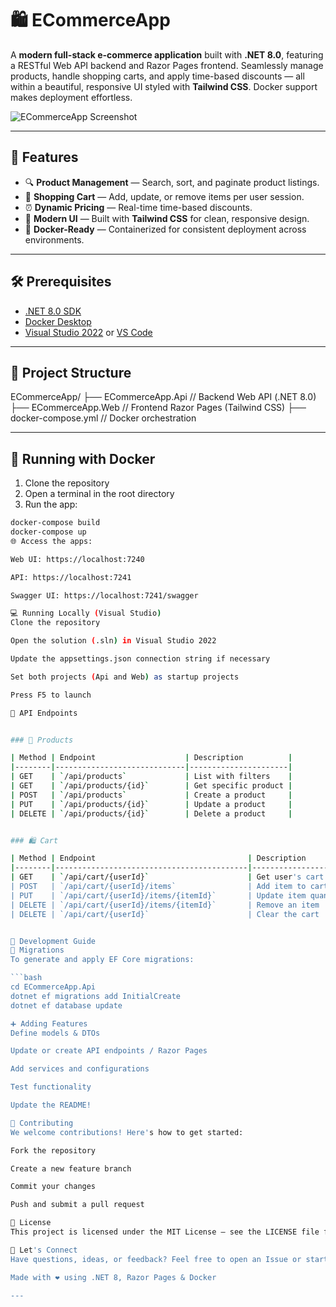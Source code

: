 # 🛍️ ECommerceApp

A **modern full-stack e-commerce application** built with **.NET 8.0**, featuring a RESTful Web API backend and Razor Pages frontend. Seamlessly manage products, handle shopping carts, and apply time-based discounts — all within a beautiful, responsive UI styled with **Tailwind CSS**. Docker support makes deployment effortless.

![ECommerceApp Screenshot](https://via.placeholder.com/1000x400?text=ECommerceApp+Preview)

---

## 🚀 Features

- 🔍 **Product Management** — Search, sort, and paginate product listings.
- 🛒 **Shopping Cart** — Add, update, or remove items per user session.
- ⏰ **Dynamic Pricing** — Real-time time-based discounts.
- 🎨 **Modern UI** — Built with **Tailwind CSS** for clean, responsive design.
- 🐳 **Docker-Ready** — Containerized for consistent deployment across environments.

---

## 🛠️ Prerequisites

- [.NET 8.0 SDK](https://dotnet.microsoft.com/download)
- [Docker Desktop](https://www.docker.com/products/docker-desktop/)
- [Visual Studio 2022](https://visualstudio.microsoft.com/) or [VS Code](https://code.visualstudio.com/)

---

## 📁 Project Structure

ECommerceApp/
├── ECommerceApp.Api // Backend Web API (.NET 8.0)
├── ECommerceApp.Web // Frontend Razor Pages (Tailwind CSS)
├── docker-compose.yml // Docker orchestration


---

## 🐳 Running with Docker

1. Clone the repository  
2. Open a terminal in the root directory  
3. Run the app:

```bash
docker-compose build
docker-compose up
🌐 Access the apps:

Web UI: https://localhost:7240

API: https://localhost:7241

Swagger UI: https://localhost:7241/swagger

💻 Running Locally (Visual Studio)
Clone the repository

Open the solution (.sln) in Visual Studio 2022

Update the appsettings.json connection string if necessary

Set both projects (Api and Web) as startup projects

Press F5 to launch

📡 API Endpoints


### 🧾 Products

| Method | Endpoint                    | Description          |
|--------|-----------------------------|----------------------|
| GET    | `/api/products`             | List with filters    |
| GET    | `/api/products/{id}`        | Get specific product |
| POST   | `/api/products`             | Create a product     |
| PUT    | `/api/products/{id}`        | Update a product     |
| DELETE | `/api/products/{id}`        | Delete a product     |


### 🛍️ Cart

| Method | Endpoint                                  | Description          |
|--------|-------------------------------------------|----------------------|
| GET    | `/api/cart/{userId}`                      | Get user's cart      |
| POST   | `/api/cart/{userId}/items`                | Add item to cart     |
| PUT    | `/api/cart/{userId}/items/{itemId}`       | Update item quantity |
| DELETE | `/api/cart/{userId}/items/{itemId}`       | Remove an item       |
| DELETE | `/api/cart/{userId}`                      | Clear the cart       |


🔧 Development Guide
🔄 Migrations
To generate and apply EF Core migrations:

```bash
cd ECommerceApp.Api
dotnet ef migrations add InitialCreate
dotnet ef database update

➕ Adding Features
Define models & DTOs

Update or create API endpoints / Razor Pages

Add services and configurations

Test functionality

Update the README!

🤝 Contributing
We welcome contributions! Here's how to get started:

Fork the repository

Create a new feature branch

Commit your changes

Push and submit a pull request

📄 License
This project is licensed under the MIT License — see the LICENSE file for details.

💬 Let's Connect
Have questions, ideas, or feedback? Feel free to open an Issue or start a discussion.

Made with ❤️ using .NET 8, Razor Pages & Docker

---
